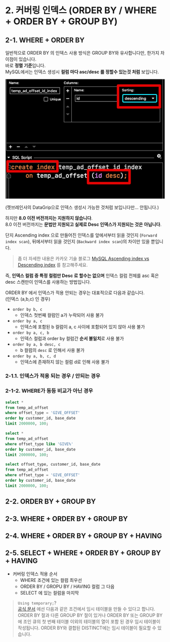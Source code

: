 # 2. 커버링 인덱스 (ORDER BY / WHERE + ORDER BY + GROUP BY)

## 2-1. WHERE + ORDER BY

일반적으로 ORDER BY 의 인덱스 사용 방식은 GROUP BY와 유사합니다만, 한가지 차이점이 있습니다.  
바로 **정렬 기준**입니다.  
MySQL에서는 인덱스 생성시 **컬럼 마다 asc/desc 를 정할수 있는것 처럼** 보입니다.  

![desc-index](./images/desc-index.png)

(젯브레인사의 DataGrip으로 인덱스 생성시 가능한 것처럼 보입니다만... 안됩니다.)  
  
하지만 **8.0 이전 버전까지는 지원하지 않습니다**.  
8.0 이전 버전까지는 **문법만 지원되고 실제로 Desc 인덱스가 지원되는 것은 아닙니다**.  
  
단지 Ascending index 으로 만들어진 인덱스를 앞에서부터 읽을 것인지 (```Forward index scan```), 뒤에서부터 읽을 것인지 (```Backward index scan```)의 차이만 있을 뿐입니다.  

> 좀 더 자세한 내용은 카카오 기술 블로그 [MySQL Ascending index vs Descending index](https://tech.kakao.com/2018/06/19/mysql-ascending-index-vs-descending-index/) 를 참고해주세요.

즉, **인덱스 컬럼 중 특정 컬럼만 Desc 로 할수는 없으며** 인덱스 컬럼 전체를 asc 혹은 desc 스캔만이 인덱스를 사용하는 방법입니다.  

ORDER BY 에서 인덱스가 적용 안되는 경우는 대표적으로 다음과 같습니다.  
(인덱스 (a,b,c) 인 경우)

* ```order by b, c```
  * 인덱스 첫번째 컬럼인 a가 누락되어 사용 불가
* ```order by a, c```
  * 인덱스에 포함된 b 컬럼이 a, c 사이에 포함되어 있지 않아 사용 불가
* ```order by a, c, b```
  * 인덱스 컬럼과 order by 컬럼간 **순서 불일치**로 사용 불가
* ```order by a, b desc, c```
  * b 컬럼의 ```desc``` 로 인해서 사용 불가
* ```order by a, b, c, d```
  * 인덱스에 존재하지 않는 컬럼 d로 인해 사용 불가



### 2-1.1. 인덱스가 적용 되는 경우 / 안되는 경우



### 2-1-2. WHERE가 동등 비교가 아닌 경우

```sql
select *
from temp_ad_offset
where offset_type = 'GIVE_OFFSET'
order by customer_id, base_date
limit 2000000, 100;
```

```sql
select *
from temp_ad_offset
where offset_type like 'GIVE%'
order by customer_id, base_date
limit 2000000, 100;
```

```sql
select offset_type, customer_id, base_date
from temp_ad_offset
where offset_type = 'GIVE_OFFSET'
order by customer_id, base_date
limit 2000000, 100;
```

## 2-2. ORDER BY + GROUP BY




## 2-3. WHERE + ORDER BY + GROUP BY


## 2-4. WHERE + ORDER BY + GROUP BY + HAVING

## 2-5. SELECT + WHERE + ORDER BY + GROUP BY + HAVING

* 커버링 인덱스 적용 순서
  * WHERE 조건에 있는 컬럼 최우선
  * ORDER BY / GROPU BY / HAVING 컬럼 그 다음
  * SELECT 에 있는 컬럼을 마지막

> ```Using temporary;```?  
> [공식 문서](https://dev.mysql.com/doc/refman/8.0/en/internal-temporary-tables.html) 에선 다음과 같은 조건에서 임시 테이블을 만들 수 있다고 합니다.  
> ORDER BY 절과 다른 GROUP BY 절이 있거나 ORDER BY 또는 GROUP BY에 조인 큐의 첫 번째 테이블 이외의 테이블의 열이 포함 된 경우 임시 테이블이 작성됩니다.
> ORDER BY와 결합된 DISTINCT에는 임시 테이블이 필요할 수 있습니다.

